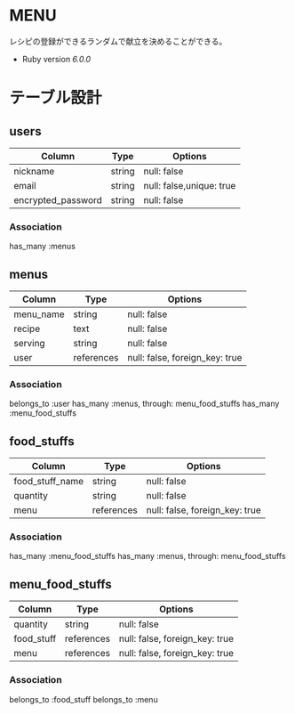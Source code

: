 # MENU

レシピの登録ができるランダムで献立を決めることができる。

* Ruby version  _6.0.0_



#  テーブル設計

## users

|Column             |Type    |Options                     |
|-------------------|--------|----------------------------|
|nickname           |string  |null: false                 |
|email              |string  |null: false,unique: true    |
|encrypted_password |string  |null: false                 |

### Association
has_many :menus

## menus

|Column             |Type        |Options                         |
|-------------------|------------|--------------------------------|
|menu_name          |string      |null: false                     |
|recipe             |text        |null: false                     |
|serving            |string      |null: false                     |
|user               |references  |null: false, foreign_key: true  |

### Association
belongs_to :user
has_many :menus, through: menu_food_stuffs
has_many :menu_food_stuffs


## food_stuffs
|Column             |Type        |Options                         |
|-------------------|------------|--------------------------------|
|food_stuff_name    |string      |null: false                     |
|quantity           |string      |null: false                     |
|menu               |references  |null: false, foreign_key: true  |

### Association
has_many :menu_food_stuffs
has_many :menus, through: menu_food_stuffs

## menu_food_stuffs
|Column             |Type        |Options                         |
|-------------------|------------|--------------------------------|
|quantity           |string      |null: false                     |
|food_stuff         |references  |null: false, foreign_key: true  |
|menu               |references  |null: false, foreign_key: true  |

### Association
belongs_to :food_stuff
belongs_to :menu
